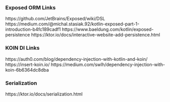 <h3>Exposed ORM Links</h3>
https://github.com/JetBrains/Exposed/wiki/DSL
https://medium.com/@michal.stasiak.92/kotlin-exposed-part-1-introduction-b4fc189cadf1
https://www.baeldung.com/kotlin/exposed-persistence
https://ktor.io/docs/interactive-website-add-persistence.html

<h3>KOIN DI Links</h3>
https://auth0.com/blog/dependency-injection-with-kotlin-and-koin/
https://insert-koin.io/
https://medium.com/swlh/dependency-injection-with-koin-6b6364dc8dba

<h3>Serialization</h3>
https://ktor.io/docs/serialization.html


